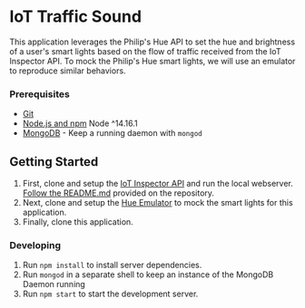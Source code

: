 # IoT Traffic Sound
This application leverages the Philip's Hue API to set the hue and brightness of a user's smart lights based on the flow of traffic received from the IoT Inspector API.  To mock the Philip's Hue smart lights, we will use an emulator to reproduce similar behaviors.

### Prerequisites

- [Git](https://git-scm.com/)
- [Node.js and npm](nodejs.org) Node ^14.16.1
- [MongoDB](https://www.mongodb.org/) - Keep a running daemon with `mongod`

## Getting Started
1. First, clone and setup the [IoT Inspector API](https://github.com/nyu-mlab/iot-inspector-local) and run the local webserver.  [Follow the README.md](https://github.com/nyu-mlab/iot-inspector-local/tree/master/src) provided on the repository.   
2. Next, clone and setup the [Hue Emulator](https://steveyo.github.io/Hue-Emulator/) to mock the smart lights for this application.
3. Finally, clone this application.

### Developing

1. Run `npm install` to install server dependencies.
2. Run `mongod` in a separate shell to keep an instance of the MongoDB Daemon running
3. Run `npm start` to start the development server.
